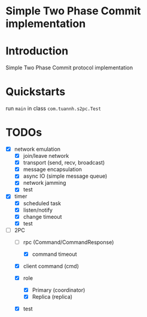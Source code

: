 # Simple Two Phase Commit implementation

# Introduction

Simple Two Phase Commit protocol implementation

# Quickstarts

run `main` in class `com.tuannh.s2pc.Test`

# TODOs

- [x] network emulation
    - [x] join/leave network
    - [x] transport (send, recv, broadcast)
    - [x] message encapsulation
    - [x] async IO (simple message queue)
    - [x] network jamming
    - [x] test
- [x] timer
    - [x] scheduled task
    - [x] listen/notify
    - [x] change timeout
    - [x] test
- [ ] 2PC
    - [ ] rpc (Command/CommandResponse)
        - [x] command timeout
    - [x] client command (cmd)
    - [x] role
        - [x] Primary (coordinator)
        - [x] Replica (replica)
    - [x] test
    